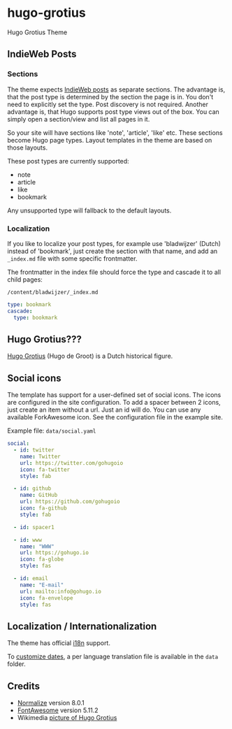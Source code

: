 # hugo-grotius
Hugo Grotius Theme

## IndieWeb Posts

### Sections

The theme expects [IndieWeb posts](https://indieweb.org/posts) as separate sections. The advantage is, that the post type is determined by the section the page is in. You don't need to explicitly set the type. Post discovery is not required. Another advantage is, that Hugo supports post type views out of the box. You can simply open a section/view and list all pages in it.

So your site will have sections like 'note', 'article', 'like' etc. These sections become Hugo page types. Layout templates in the theme are based on those layouts.

These post types are currently supported:

- note
- article
- like
- bookmark

Any unsupported type will fallback to the default layouts.

### Localization

If you like to localize your post types, for example use 'bladwijzer' (Dutch) instead of 'bookmark', just create the section with that name, and add an `_index.md` file with some specific frontmatter.

The frontmatter in the index file should force the type and cascade it to all child pages:

`/content/bladwijzer/_index.md`
```yaml
type: bookmark
cascade:
  type: bookmark
```

## Hugo Grotius???

[Hugo Grotius](https://en.wikipedia.org/wiki/Hugo_Grotius) (Hugo de Groot) is a Dutch historical figure. 

## Social icons

The template has support for a user-defined set of social icons.
The icons are configured in the site configuration.
To add a spacer between 2 icons, just create an item without a url. Just an id will do.
You can use any available ForkAwesome icon.
See the configuration file in the example site.

Example file: `data/social.yaml`

```yaml
social:
  - id: twitter
    name: Twitter
    url: https://twitter.com/gohugoio
    icon: fa-twitter
    style: fab

  - id: github
    name: GitHub
    url: https://github.com/gohugoio
    icon: fa-github
    style: fab

  - id: spacer1

  - id: www
    name: "WWW"
    url: https://gohugo.io
    icon: fa-globe
    style: fas

  - id: email
    name: "E-mail"
    url: mailto:info@gohugo.io
    icon: fa-envelope
    style: fas
```

## Localization / Internationalization

The theme has official [i18n](https://gohugo.io/functions/i18n/) support.

To [customize dates](https://gohugo.io/content-management/multilingual/#customize-dates), a per language translation file is available in the `data` folder.

## Credits

- [Normalize](https://necolas.github.io/normalize.css/) version 8.0.1
- [FontAwesome](https://fontawesome.com) version 5.11.2
- Wikimedia [picture of Hugo Grotius](https://commons.wikimedia.org/wiki/File:Michiel_Jansz_van_Mierevelt_-_Hugo_Grotius.jpg)